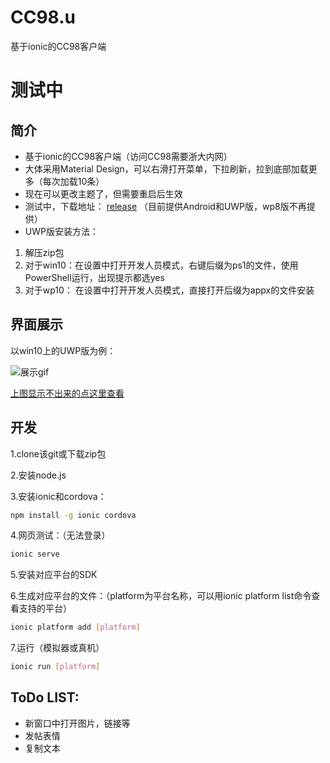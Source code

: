 # CC98.u
基于ionic的CC98客户端

# 测试中

## 简介
- 基于ionic的CC98客户端（访问CC98需要浙大内网）
- 大体采用Material Design，可以右滑打开菜单，下拉刷新，拉到底部加载更多（每次加载10条）
- 现在可以更改主题了，但需要重启后生效
- 测试中，下载地址： [release](https://github.com/Yutyrannus/CC98.u/releases) （目前提供Android和UWP版，wp8版不再提供）
- UWP版安装方法：
 1. 解压zip包
 2. 对于win10：在设置中打开开发人员模式，右键后缀为ps1的文件，使用PowerShell运行，出现提示都选yes
 3. 对于wp10： 在设置中打开开发人员模式，直接打开后缀为appx的文件安装

## 界面展示
以win10上的UWP版为例：

![展示gif](http://139.129.28.8/imgres/4.gif)

[上图显示不出来的点这里查看](http://139.129.28.8/imgres/4.gif)

## 开发
1.clone该git或下载zip包

2.安装node.js

3.安装ionic和cordova：

```bash
npm install -g ionic cordova
```

4.网页测试：（无法登录）

```bash
ionic serve
```

5.安装对应平台的SDK

6.生成对应平台的文件：（platform为平台名称，可以用ionic platform list命令查看支持的平台）

```bash
ionic platform add [platform]
```

7.运行（模拟器或真机）
```bash
ionic run [platform]
```

## ToDo LIST:
- 新窗口中打开图片，链接等
- 发帖表情
- 复制文本